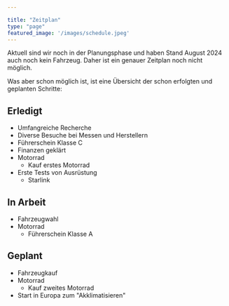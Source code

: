 ```yaml
---

title: "Zeitplan"
type: "page"
featured_image: '/images/schedule.jpeg'
---
```

Aktuell sind wir noch in der Planungsphase und haben Stand August 2024 auch noch kein Fahrzeug. Daher ist ein genauer Zeitplan noch nicht möglich.

Was aber schon möglich ist, ist eine Übersicht der schon erfolgten und geplanten Schritte:

## Erledigt

* Umfangreiche Recherche
* Diverse Besuche bei Messen und Herstellern
* Führerschein Klasse C
* Finanzen geklärt
* Motorrad
  * Kauf erstes Motorrad
* Erste Tests von Ausrüstung
  * Starlink

## In Arbeit

* Fahrzeugwahl
* Motorrad
  * Führerschein Klasse A

## Geplant

* Fahrzeugkauf
* Motorrad
  * Kauf zweites Motorrad
* Start in Europa zum "Akklimatisieren"